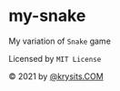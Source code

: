 # my-snake
My variation of `Snake` game

Licensed by `MIT License`

&copy; 2021 by [@krysits.COM](https://0k.lv/krysits)
